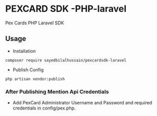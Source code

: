 # PEXCARD SDK -PHP-laravel
Pex Cards PHP Laravel SDK
## Usage

- Installation
```
composer require sayedbilalhussain/pexcardsdk-laravel
```

- Publish Config
```
php artisan vendor:publish
```
### After Publishing Mention Api Credentials
- Add PexCard Administrator Username and Password and required credentials in config/pex.php. 
